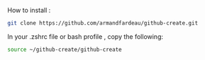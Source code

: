 How to install :

```sh
git clone https://github.com/armandfardeau/github-create.git
```

In your .zshrc file or bash profile , copy the following:

```sh 
source ~/github-create/github-create
```
